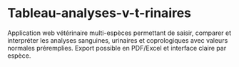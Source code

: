 # Tableau-analyses-v-t-rinaires
Application web vétérinaire multi-espèces permettant de saisir, comparer et interpréter les analyses sanguines, urinaires et coprologiques avec valeurs normales préremplies. Export possible en PDF/Excel et interface claire par espèce.
